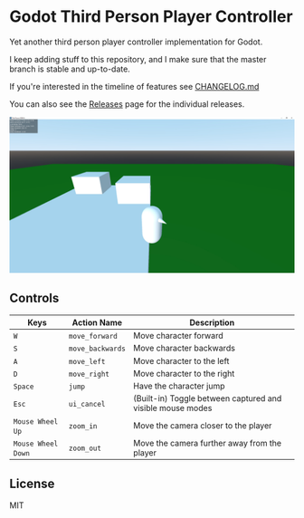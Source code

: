 # Godot Third Person Player Controller
Yet another third person player controller implementation for Godot.

I keep adding stuff to this repository, and I make sure that the master branch is stable and up-to-date.

If you're interested in the timeline of features see [CHANGELOG.md](./CHANGELOG.md)

You can also see the [Releases](https://github.com/selgesel/godot-third-person-controller/releases) page for the individual releases.

![Screenshot](./screenshot.jpg)

## Controls
| Keys | Action Name | Description |
|------|-------------|-------------|
| `W` | `move_forward` | Move character forward |
| `S` | `move_backwards` | Move character backwards |
| `A` | `move_left` | Move character to the left |
| `D` | `move_right` | Move character to the right |
| `Space` | `jump` | Have the character jump |
| `Esc` | `ui_cancel` | (Built-in) Toggle between captured and visible mouse modes |
| `Mouse Wheel Up` | `zoom_in` | Move the camera closer to the player |
| `Mouse Wheel Down` | `zoom_out` | Move the camera further away from the player |

## License
MIT
